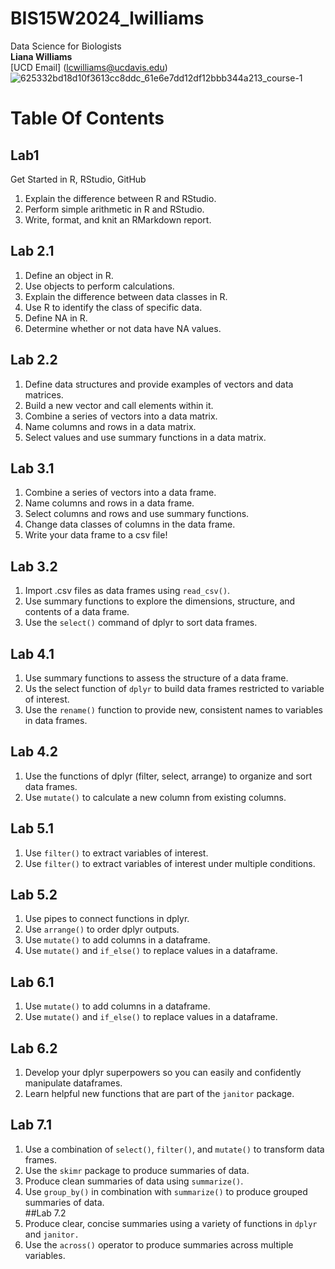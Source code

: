 # BIS15W2024_lwilliams
Data Science for Biologists  
**Liana Williams**  
[UCD Email] (lcwilliams@ucdavis.edu)  
![625332bd18d10f3613cc8ddc_61e6e7dd12df12bbb344a213_course-1](https://github.com/lianacdubs/BIS15W2024_lwilliams/assets/139722683/3ebba0f3-2552-40b1-bbbc-d02a7a89401f)  
# **Table Of Contents**  
## Lab1   
Get Started in R, RStudio, GitHub  

1. Explain the difference between R and RStudio.    
2. Perform simple arithmetic in R and RStudio.    
3. Write, format, and knit an RMarkdown report.   
## Lab 2.1  

1. Define an object in R.    
2. Use objects to perform calculations.    
3. Explain the difference between data classes in R.    
4. Use R to identify the class of specific data.    
5. Define NA in R.    
6. Determine whether or not data have NA values.    
## Lab 2.2  

1. Define data structures and provide examples of vectors and data matrices.    
2. Build a new vector and call elements within it.    
3. Combine a series of vectors into a data matrix.    
4. Name columns and rows in a data matrix.    
5. Select values and use summary functions in a data matrix.   
## Lab 3.1  
  
1. Combine a series of vectors into a data frame.
2. Name columns and rows in a data frame.    
3. Select columns and rows and use summary functions.     
4. Change data classes of columns in the data frame.    
5. Write your data frame to a csv file!    
## Lab 3.2  

1. Import .csv files as data frames using `read_csv()`.    
2. Use summary functions to explore the dimensions, structure, and contents of a data frame.    
3. Use the `select()` command of dplyr to sort data frames.    
## Lab 4.1  

1. Use summary functions to assess the structure of a data frame.    
2. Us the select function of `dplyr` to build data frames restricted to variable of interest.    
3. Use the `rename()` function to provide new, consistent names to variables in data frames.    
## Lab 4.2  
 
1. Use the functions of dplyr (filter, select, arrange) to organize and sort data frames.    
2. Use `mutate()` to calculate a new column from existing columns.   
## Lab 5.1  
  
1. Use `filter()` to extract variables of interest.  
2. Use `filter()` to extract variables of interest under multiple conditions. 
## Lab 5.2  

1. Use pipes to connect functions in dplyr.  
2. Use `arrange()` to order dplyr outputs.  
3. Use `mutate()` to add columns in a dataframe.  
4. Use `mutate()` and `if_else()` to replace values in a dataframe. 
## Lab 6.1  
1. Use `mutate()` to add columns in a dataframe.  
2. Use `mutate()` and `if_else()` to replace values in a dataframe.  
## Lab 6.2  
1. Develop your dplyr superpowers so you can easily and confidently manipulate dataframes.  
2. Learn helpful new functions that are part of the `janitor` package.  
## Lab 7.1 
1. Use a combination of `select()`, `filter()`, and `mutate()` to transform data frames.  
2. Use the `skimr` package to produce summaries of data.  
3. Produce clean summaries of data using `summarize()`.  
4. Use `group_by()` in combination with `summarize()` to produce grouped summaries of data.  
##Lab 7.2 
1. Produce clear, concise summaries using a variety of functions in `dplyr` and `janitor.`  
2. Use the `across()` operator to produce summaries across multiple variables.  
